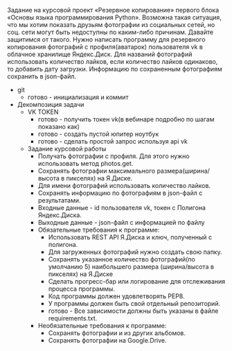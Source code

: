 Задание на курсовой проект «Резервное копирование» первого блока «Основы языка программирования Python».
Возможна такая ситуация, что мы хотим показать друзьям фотографии из социальных сетей, но соц. сети могут быть недоступны по каким-либо причинам. Давайте защитимся от такого.
Нужно написать программу для резервного копирования фотографий с профиля(аватарок) пользователя vk в облачное хранилище Яндекс.Диск.
Для названий фотографий использовать количество лайков, если количество лайков одинаково, то добавить дату загрузки.
Информацию по сохраненным фотографиям сохранить в json-файл.

* git
  * готово - инициализация и коммит
* Декомпозиция задачи
  * VK TOKEN
    * готово - получить токен vk(в вебинаре подробно по шагам показано как)
    * готово - создать пустой юпитер ноутбук
    * готово - сделать простой запрос используя api vk
  * Задание курсовой работы
    * Получать фотографии с профиля. Для этого нужно использовать метод photos.get.
    * Сохранять фотографии максимального размера(ширина/высота в пикселях) на Я.Диске.
    * Для имени фотографий использовать количество лайков.
    * Сохранять информацию по фотографиям в json-файл с результатами.
    * Входные данные - id пользователя vk, токен с Полигона Яндекс.Диска.
    * Выходные данные - json-файл с информацией по файлу
    * Обязательные требования к программе:
      * Использовать REST API Я.Диска и ключ, полученный с полигона.
      * Для загруженных фотографий нужно создать свою папку.
      * Сохранять указанное количество фотографий(по умолчанию 5) наибольшего размера (ширина/высота в пикселях) на Я.Диске
      * Сделать прогресс-бар или логирование для отслеживания процесса программы.
      * Код программы должен удовлетворять PEP8.
      * У программы должен быть свой отдельный репозиторий.
      * готово - Все зависимости должны быть указаны в файле requiremеnts.txt.​
    * Необязательные требования к программе:
      * Сохранять фотографии и из других альбомов.
      * Сохранять фотографии на Google.Drive.
